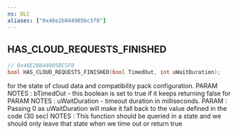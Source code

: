 ```yaml
---
ns: DLC
aliases: ["0x46e2b844905bc5f0"]
---
```

## HAS_CLOUD_REQUESTS_FINISHED

```c
// 0x46E2B844905BC5F0
bool HAS_CLOUD_REQUESTS_FINISHED(bool TimedOut, int uWaitDuration);
```

for the state of cloud data and compatibility pack configuration. PARAM NOTES : bTimedOut - this boolean is set to true if it keeps returning false for <uWaitDuration> PARAM NOTES : uWaitDuration - timeout duration in milliseconds. PARAM : Passing 0 as uWaitDuration will make it fall back to the value defined in the code (30 sec) NOTES : This function should be queried in a state and we should only leave that state when we time out or return true

